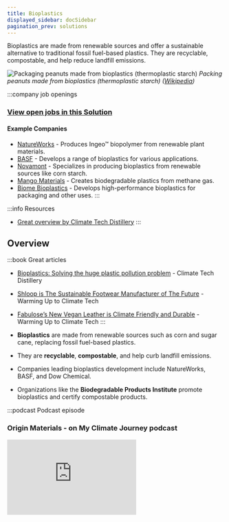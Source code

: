 ```yaml
---
title: Bioplastics
displayed_sidebar: docSidebar
pagination_prev: solutions
---
```


Bioplastics are made from renewable sources and offer a sustainable alternative to traditional fossil fuel-based plastics. They are recyclable, compostable, and help reduce landfill emissions.

![Packaging peanuts made from bioplastics (thermoplastic starch)](../static/img/bioplastic-packing-peanuts.jpg)
*Packing peanuts made from bioplastics (thermoplastic starch) ([Wikipedia](https://commons.wikimedia.org/wiki/File:St%C3%A4rke-Packstoff_P%C3%B6mpel_CG.jpg))*

:::company job openings
### [View open jobs in this Solution](https://climatebase.org/jobs?l=&q=&drawdown_solutions=Bioplastics)
#### Example Companies
- [NatureWorks](https://www.natureworksllc.com) - Produces Ingeo™ biopolymer from renewable plant materials.
- [BASF](https://www.basf.com) - Develops a range of bioplastics for various applications.
- [Novamont](https://www.novamont.com) - Specializes in producing bioplastics from renewable sources like corn starch.
- [Mango Materials](https://www.mangomaterials.com) - Creates biodegradable plastics from methane gas.
- [Biome Bioplastics](https://www.biomebioplastics.com) - Develops high-performance bioplastics for packaging and other uses.
:::

:::info Resources
- [Great overview by Climate Tech Distillery](https://www.climatetechdistillery.com/p/19-bioplastics)
:::

## Overview
:::book Great articles
- [Bioplastics: Solving the huge plastic pollution problem](https://www.climatetechdistillery.com/p/19-bioplastics) - Climate Tech Distillery
- [Shloop is The Sustainable Footwear Manufacturer of The Future](https://warminguptoclimatetech.substack.com/p/shloop-sustainable-footwear) - Warming Up to Climate Tech
- [Fabulose’s New Vegan Leather is Climate Friendly and Durable](https://warminguptoclimatetech.substack.com/p/fabuloses-new-vegan-leather-is-climate) - Warming Up to Climate Tech
:::



- **Bioplastics** are made from renewable sources such as corn and sugar cane, replacing fossil fuel-based plastics.
- They are **recyclable**, **compostable**, and help curb landfill emissions.
- Companies leading bioplastics development include NatureWorks, BASF, and Dow Chemical.
- Organizations like the **Biodegradable Products Institute** promote bioplastics and certify compostable products.

:::podcast Podcast episode

### Origin Materials - on My Climate Journey podcast
<iframe allow="autoplay *; encrypted-media *; fullscreen *; clipboard-write" frameBorder="0" height="175" style={{width:'100%', maxWidth:'660px', overflow:'hidden', borderRadius:'10px'}} sandbox="allow-forms allow-popups allow-same-origin allow-scripts allow-storage-access-by-user-activation allow-top-navigation-by-user-activation" src="https://player.simplecast.com/e7fe961c-6df5-4ff1-b0eb-565f98a03282?dark=true&wmode=opaque" />
:::


## Progress Made

Significant advancements have been made in bioplastics technology, leading to increased adoption and reduced environmental impact:

1. **Breakthrough Technologies**: Development of high-performance bioplastics for various applications.
2. **Prominent Supporters**: Companies like NatureWorks, BASF, and Novamont are leading the push for bioplastics solutions.

## Solutions by Sector

### Packaging
- **Compostable Packaging**: Developing packaging materials that are biodegradable and compostable.
- **Recyclable Bioplastics**: Creating bioplastics that can be recycled alongside traditional plastics.
- **Flexible Packaging**: Producing flexible packaging materials from bioplastics for food and consumer goods.

**Case Studies:**
1. **NatureWorks**: Produces Ingeo™ biopolymer used in compostable packaging ([NatureWorks](https://www.natureworksllc.com)).
2. **Novamont**: Develops compostable bioplastics for packaging applications ([Novamont](https://www.novamont.com)).
3. **Biome Bioplastics**: Creates high-performance bioplastics for packaging and other uses ([Biome Bioplastics](https://www.biomebioplastics.com)).

### Agriculture
- **Biodegradable Mulch Films**: Using bioplastics for mulch films that degrade naturally in the soil.
- **Agricultural Packaging**: Developing bioplastic packaging for agricultural products.
- **Bio-based Fertilizer Coatings**: Creating coatings for fertilizers that are biodegradable.

**Case Studies:**
1. **BASF**: Produces biodegradable mulch films for agricultural use ([BASF](https://www.basf.com)).
2. **Novamont**: Develops bioplastic solutions for agricultural applications ([Novamont](https://www.novamont.com)).
3. **Mango Materials**: Creates biodegradable plastics from methane gas for agricultural use ([Mango Materials](https://www.mangomaterials.com)).

### Consumer Goods
- **Bioplastic Utensils**: Manufacturing utensils from bioplastics that are compostable.
- **Biodegradable Bags**: Producing bags from bioplastics that degrade naturally.
- **Eco-friendly Packaging**: Developing packaging solutions for consumer goods that are sustainable.

**Case Studies:**
1. **Biome Bioplastics**: Produces bioplastic utensils and packaging for consumer goods ([Biome Bioplastics](https://www.biomebioplastics.com)).
2. **BASF**: Develops biodegradable bags and packaging materials ([BASF](https://www.basf.com)).
3. **NatureWorks**: Creates eco-friendly packaging solutions for consumer goods ([NatureWorks](https://www.natureworksllc.com)).

## Lessons Learned

1. **Proper Development and Implementation**: Bioplastics are promising but require proper development and implementation.
2. **Proper Disposal**: Bioplastics' slower degradation requires proper disposal methods.
3. **Optimization Needed**: More work is needed to optimize bioplastics' effectiveness and cost-competitiveness.

## Challenges Ahead

1. **Rapid and Complete Degradation**: Some bioplastics degrade slowly or incompletely, needing improvement.
2. **Cost-Competitiveness**: Bioplastics need to be more cost-competitive with traditional plastics.

## Best Path Forward

1. **Shift Usage**: Encourage less plastic consumption and better recycling practices.
2. **Change Perception**: Promote responsible use of plastics and opt for reusable or recyclable options.
3. **Investment in R&D**: Invest in research and development to improve bioplastics' performance and cost-effectiveness.
4. **Government and Industry Collaboration**: Work with policymakers and industry leaders to promote bioplastics adoption.

:::info Learn More
- [Great overview by Climate Tech Distillery](https://www.climatetechdistillery.com/p/19-bioplastics)
- [Biodegradable Products Institute](https://bpiworld.org/)
- [European Bioplastics](https://www.european-bioplastics.org/)
:::

*Image credit: [Wikipedia](https://commons.wikimedia.org/wiki/File:St%C3%A4rke-Packstoff_P%C3%B6mpel_CG.jpg)*
